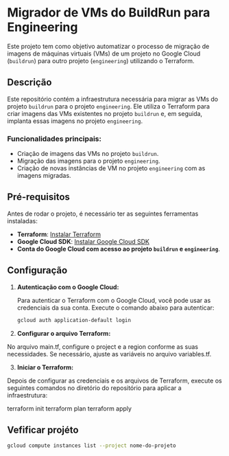 # Migrador de VMs do BuildRun para Engineering

Este projeto tem como objetivo automatizar o processo de migração de imagens de máquinas virtuais (VMs) de um projeto no Google Cloud (`buildrun`) para outro projeto (`engineering`) utilizando o Terraform.

## Descrição

Este repositório contém a infraestrutura necessária para migrar as VMs do projeto `buildrun` para o projeto `engineering`. Ele utiliza o Terraform para criar imagens das VMs existentes no projeto `buildrun` e, em seguida, implanta essas imagens no projeto `engineering`. 

### Funcionalidades principais:
- Criação de imagens das VMs no projeto `buildrun`.
- Migração das imagens para o projeto `engineering`.
- Criação de novas instâncias de VM no projeto `engineering` com as imagens migradas.


## Pré-requisitos

Antes de rodar o projeto, é necessário ter as seguintes ferramentas instaladas:

- **Terraform**: [Instalar Terraform](https://www.terraform.io/downloads.html)
- **Google Cloud SDK**: [Instalar Google Cloud SDK](https://cloud.google.com/sdk/docs/install)
- **Conta do Google Cloud com acesso ao projeto `buildrun` e `engineering`**.

## Configuração

1. **Autenticação com o Google Cloud:**

   Para autenticar o Terraform com o Google Cloud, você pode usar as credenciais da sua conta. Execute o comando abaixo para autenticar:

   ```bash
   gcloud auth application-default login

2. **Configurar o arquivo Terraform:**

No arquivo main.tf, configure o project e a region conforme as suas necessidades. Se necessário, ajuste as variáveis no arquivo variables.tf.

3. **Iniciar o Terraform:**

Depois de configurar as credenciais e os arquivos de Terraform, execute os seguintes comandos no diretório do repositório para aplicar a infraestrutura:


terraform init
terraform plan
terraform apply


## Vefificar projéto
 
 ```bash
gcloud compute instances list --project nome-do-projeto
